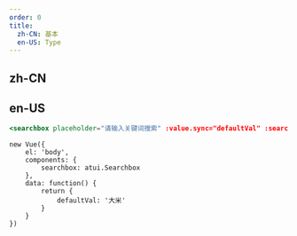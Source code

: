```yaml
---
order: 0
title:
  zh-CN: 基本
  en-US: Type
---
```


## zh-CN



## en-US


````jsx
<searchbox placeholder="请输入关键词搜索" :value.sync="defaultVal" :search-list="searchList" text-field="name"></searchbox>
````

````vue-script
new Vue({
    el: 'body',
    components: {
        searchbox: atui.Searchbox
    },
    data: function() {
        return {
            defaultVal: '大米'
        }
    }
})
````
